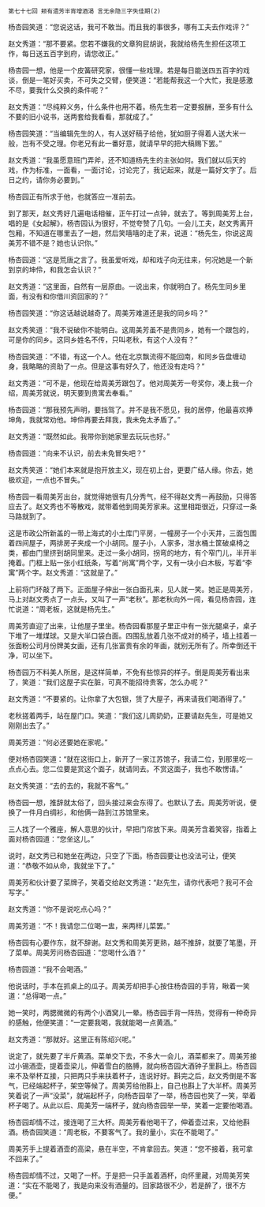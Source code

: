     第七十七回 颊有遗芳半宵增酒渴 言无余隐三字失佳期(2) 

   杨杏园笑道：“您说这话，我可不敢当。而且我的事很多，哪有工夫去作戏评？”

   赵文秀道：“那不要紧。您若不嫌我的文章狗屁胡说，我就给杨先生担任这项工作，每日送五百字到府，请您改正。”

   杨杏园一想，他是一个皮簧研究家，很懂一些戏理。若是每日能送四五百字的戏谈，倒是一笔好买卖，不可失之交臂，便笑道：“若能帮我这一个大忙，我是感激不尽，要我什么交换的条件呢？”

   赵文秀道：“尽纯粹义务，什么条件也用不着。杨先生若一定要报酬，至多有什么不要的旧小说书，送两套给我看看，那就成了。”

   杨杏园笑道：“当编辑先生的人，有人送好稿子给他，犹如厨子得着人送大米一般，岂有不受之理。你老兄有此一番好意，就请早早的把大稿赐下罢。”

   赵文秀道：“我虽愿意班门弄斧，还不知道杨先生的主张如何。我们就以后天的戏，作为标准，一面看，一面讨论，讨论完了，我记起来，就是一篇好文字了。后日之约，请你务必要到。”

   杨杏园正有所求于他，也就答应一准前去。

   到了那天，赵文秀好几遍电话相催，正午打过一点钟，就去了。等到周美芳上台，唱的是《女起解》，杨杏园认为很好，不觉夸赞了几句。一会儿工夫，赵文秀离开包厢，不知道在哪里去了一趟，然后笑嘻嘻的走了来，说道：“杨先生，你说这周美芳不错不是？她也认识你。”

   杨杏园道：“这是荒唐之言了。我虽爱听戏，却和戏子向无往来，何况她是一个新到京的坤伶，和我怎会认识？”

   赵文秀道：“这里面，自然有一层原由。一说出来，你就明白了。杨先生同乡里面，有没有和你借川资回家的？”

   杨杏园笑道：“你这话越说越奇了。周美芳难道还是我的同乡吗？”

   赵文秀笑道：“我不说破你不能明白。这周美芳虽不是贵同乡，她有一个跟包的，可是你的同乡。这同乡姓名不传，只叫老秋，有这个人没有？”

   杨杏园笑道：“不错，有这一个人。他在北京飘流得不能回南，和同乡告盘缠动身，我略略的资助了一点。但是这事有好久了，他还没有走吗？”

   赵文秀道：“可不是，他现在给周美芳跟包了。他对周美芳一夸奖你，凑上我一介绍，周美芳就说，明天要到贵寓去奉看。”

   杨杏园道：“那我预先声明，要挡驾了。并不是我不愿见，我的居停，他最喜欢捧坤角，我就常劝他。坤伶再要去拜我，我未免太矛盾了。”

   赵文秀道：“既然如此。我带你到她家里去玩玩也好。”

   杨杏园道：“向来不认识，前去未免冒失吧？”

   赵文秀笑道：“她们本来就是抱开放主义，现在初上台，更要广结人缘。你去，她极欢迎，一点也不冒失。”

   杨杏园一看周美芳出台，就觉得她很有几分秀气，经不得赵文秀一再鼓励，只得答应去了。赵文秀也不等散戏，就带着他到周美芳家来。这里相距很近，只穿过一条马路就到了。

   这是市政公所新盖的一带上海式的小土库门平房，一幢房子一个小天井，三面包围着四间屋子，两排房子夹成一个小胡同。屋子小，人家多，泔水桶土筐破桌椅之类，都由门里挤到胡同里来。走过一条小胡同，拐弯的地方，有个窄门儿，半开半掩着。门框上贴一张小红纸条，写着“尚寓”两个字，又有一块小白木板，写着“李寓”两个字。赵文秀道：“这就是了。”

   上前将门环敲了两下。正面屋子伸出一张白面孔来，见人就一笑。她正是周美芳，马上对赵文秀点了一点头，又叫了一声“老秋”。那老秋向外一闯，看见杨杏园，连忙说道：“周老板，这就是杨先生。”

   周美芳直迎了出来，让他屋子里坐。杨杏园看那屋子里正中有一张光腿桌子，桌子下堆了一堆煤球。又是大半口袋白面。四围乱放着几张不成对的椅子，墙上挂着一张面粉公司月份牌美女画，还有几张富贵有余的年画，就别无所有了。所幸倒还干净，可以坐下。

   杨杏园万不料美人所居，是这样简单，不免有些惊异的样子。倒是周美芳看出来了，笑道：“我们这屋子实在脏，可真不能招待贵客，怎么办呢？”

   赵文秀道：“不要紧的。让你拿了大包银，赁了大屋子，再来请我们喝酒得了。”

   老秋搓着两手，站在屋门口。笑道：“我们这儿周奶奶，正要请赵先生，可是她又刚刚出去了。”

   周美芳道：“何必还要她在家呢。”

   便对杨杏园笑道：“就在这街口上，新开了一家江苏馆子，我请二位，到那里吃一点点心去。您二位要是赏这个面子，就请同去。不赏这面子，我也不敢愣请。”

   赵文秀笑道：“去的去的，我就不客气。”

   杨杏园一想，推辞就太俗了，回头接过来会东得了。也默认了去。周美芳听说，便换了一件月白绸衫，和他俩一路到江苏馆里来。

   三人找了一个雅座，解人意思的伙计，早把门帘放下来。周美芳含着笑容，指着上面对杨杏园道：“您坐这儿。”

   说时，赵文秀已和她坐在两边，只空了下面。杨杏园要让也没法可让，便笑道：“恭敬不如从命，我就坐下了。”

   周美芳和伙计要了菜牌子，笑着交给赵文秀道：“赵先生，请你代表吧？我可不会写字。”

   赵文秀道：“你不是说吃点心吗？”

   周美芳道：“不！我请您二位喝一盅，来两样儿菜罢。”

   杨杏园有心要作东，就不辞谢。赵文秀和周美芳更熟，越不推辞，就要了笔墨，开了菜单。周美芳问杨杏园道：“您喝什么酒？”

   杨杏园道：“我不会喝酒。”

   他说话时，手本在抓桌上的瓜子。周美芳却把手心按住杨杏园的手背，瞅着一笑道：“总得喝一点。”

   她一笑时，两腮微微的有两个小酒窝儿一晕。杨杏园手背一阵热，觉得有一种奇异的感触，他便笑道：“一定要我喝，我就能喝一点黄酒。”

   赵文秀道：“那就好。这里正有陈绍兴呢。”

   说定了，就先要了半斤黄酒。菜单交下去，不多大一会儿，酒菜都来了。周美芳接过小锡酒壶，提着壶梁儿，伸着雪白的胳膊，就向杨杏园大酒钟子里斟上。杨杏园来不及举杯互接，只把两只手来扶着杯子，连说好好。斟完之后，赵文秀倒是不客气，已经端起杯子，架空等候了。周美芳给他斟上，自己也斟上了大半杯。周美芳笑着说了一声“没菜”，就端起杯子，向杨杏园举了一举，杨杏园也笑了一笑，举着杯子喝了。从此以后、周美芳一端杯子，就向杨杏园举一举，笑着一定要他喝酒。

   杨杏园却情不过，接连喝了三大杯。周美芳看他喝干了，伸着壶过来，又给他斟酒。杨杏园笑道：“周老板，不要客气了。我的量小，实在不能喝了。”

   周美芳手上提着酒壶的高梁，悬在半空，不肯拿回去。笑道：“您不接着，我可拿不回来了。”

   杨杏园却情不过，又喝了一杯。于是把一只手盖着酒杯，向怀里藏，对周美芳笑道：“实在不能喝了，我是向来没有酒量的。回家路很不少，若是醉了，很不方便。”

